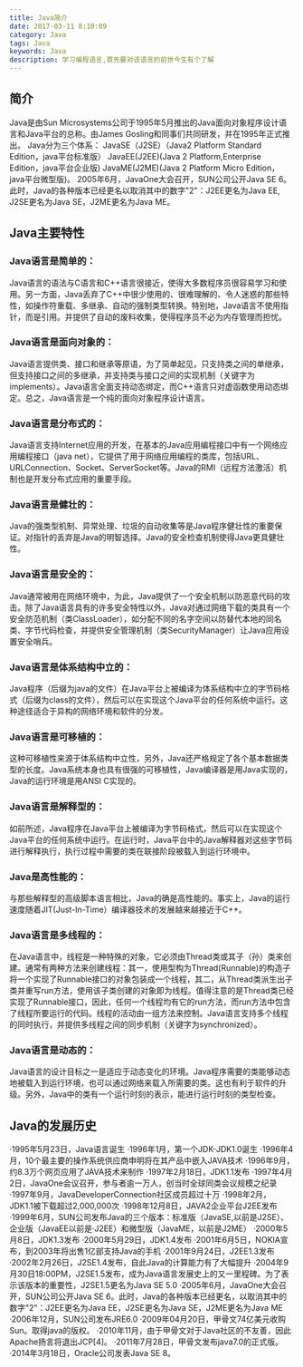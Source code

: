 ```yaml
---
title: Java简介
date: 2017-03-11 8:10:09
category: Java
tags: Java
keywords: Java
description: 学习编程语言,首先要对该语言的前世今生有个了解
---
```

## 简介
Java是由Sun Microsystems公司于1995年5月推出的Java面向对象程序设计语言和Java平台的总称。由James Gosling和同事们共同研发，并在1995年正式推出。
Java分为三个体系：
JavaSE（J2SE）（Java2 Platform Standard Edition，java平台标准版）
JavaEE(J2EE)(Java 2 Platform,Enterprise Edition，java平台企业版)
JavaME(J2ME)(Java 2 Platform Micro Edition，java平台微型版)。
2005年6月，JavaOne大会召开，SUN公司公开Java SE 6。此时，Java的各种版本已经更名以取消其中的数字"2"：J2EE更名为Java EE, J2SE更名为Java SE，J2ME更名为Java ME。
## Java主要特性
### Java语言是简单的：
Java语言的语法与C语言和C++语言很接近，使得大多数程序员很容易学习和使用。另一方面，Java丢弃了C++中很少使用的、很难理解的、令人迷惑的那些特性，如操作符重载、多继承、自动的强制类型转换。特别地，Java语言不使用指针，而是引用。并提供了自动的废料收集，使得程序员不必为内存管理而担忧。
### Java语言是面向对象的：
Java语言提供类、接口和继承等原语，为了简单起见，只支持类之间的单继承，但支持接口之间的多继承，并支持类与接口之间的实现机制（关键字为implements）。Java语言全面支持动态绑定，而C++语言只对虚函数使用动态绑定。总之，Java语言是一个纯的面向对象程序设计语言。
### Java语言是分布式的：
Java语言支持Internet应用的开发，在基本的Java应用编程接口中有一个网络应用编程接口（java net），它提供了用于网络应用编程的类库，包括URL、URLConnection、Socket、ServerSocket等。Java的RMI（远程方法激活）机制也是开发分布式应用的重要手段。
### Java语言是健壮的：
Java的强类型机制、异常处理、垃圾的自动收集等是Java程序健壮性的重要保证。对指针的丢弃是Java的明智选择。Java的安全检查机制使得Java更具健壮性。
### Java语言是安全的：
Java通常被用在网络环境中，为此，Java提供了一个安全机制以防恶意代码的攻击。除了Java语言具有的许多安全特性以外，Java对通过网络下载的类具有一个安全防范机制（类ClassLoader），如分配不同的名字空间以防替代本地的同名类、字节代码检查，并提供安全管理机制（类SecurityManager）让Java应用设置安全哨兵。
### Java语言是体系结构中立的：
Java程序（后缀为java的文件）在Java平台上被编译为体系结构中立的字节码格式（后缀为class的文件），然后可以在实现这个Java平台的任何系统中运行。这种途径适合于异构的网络环境和软件的分发。
### Java语言是可移植的：
这种可移植性来源于体系结构中立性，另外，Java还严格规定了各个基本数据类型的长度。Java系统本身也具有很强的可移植性，Java编译器是用Java实现的，Java的运行环境是用ANSI C实现的。
### Java语言是解释型的：
如前所述，Java程序在Java平台上被编译为字节码格式，然后可以在实现这个Java平台的任何系统中运行。在运行时，Java平台中的Java解释器对这些字节码进行解释执行，执行过程中需要的类在联接阶段被载入到运行环境中。
### Java是高性能的：
与那些解释型的高级脚本语言相比，Java的确是高性能的。事实上，Java的运行速度随着JIT(Just-In-Time）编译器技术的发展越来越接近于C++。
### Java语言是多线程的：
在Java语言中，线程是一种特殊的对象，它必须由Thread类或其子（孙）类来创建。通常有两种方法来创建线程：其一，使用型构为Thread(Runnable)的构造子将一个实现了Runnable接口的对象包装成一个线程，其二，从Thread类派生出子类并重写run方法，使用该子类创建的对象即为线程。值得注意的是Thread类已经实现了Runnable接口，因此，任何一个线程均有它的run方法，而run方法中包含了线程所要运行的代码。线程的活动由一组方法来控制。Java语言支持多个线程的同时执行，并提供多线程之间的同步机制（关键字为synchronized）。
### Java语言是动态的：
Java语言的设计目标之一是适应于动态变化的环境。Java程序需要的类能够动态地被载入到运行环境，也可以通过网络来载入所需要的类。这也有利于软件的升级。另外，Java中的类有一个运行时刻的表示，能进行运行时刻的类型检查。
## Java的发展历史
·1995年5月23日，Java语言诞生
·1996年1月，第一个JDK-JDK1.0诞生
·1996年4月，10个最主要的操作系统供应商申明将在其产品中嵌入JAVA技术
·1996年9月，约8.3万个网页应用了JAVA技术来制作
·1997年2月18日，JDK1.1发布
·1997年4月2日，JavaOne会议召开，参与者逾一万人，创当时全球同类会议规模之纪录
·1997年9月，JavaDeveloperConnection社区成员超过十万
·1998年2月，JDK1.1被下载超过2,000,000次
·1998年12月8日，JAVA2企业平台J2EE发布
·1999年6月，SUN公司发布Java的三个版本：标准版（JavaSE,以前是J2SE）、企业版（JavaEE以前是·J2EE）和微型版（JavaME，以前是J2ME）
·2000年5月8日，JDK1.3发布
·2000年5月29日，JDK1.4发布
·2001年6月5日，NOKIA宣布，到2003年将出售1亿部支持Java的手机
·2001年9月24日，J2EE1.3发布
·2002年2月26日，J2SE1.4发布，自此Java的计算能力有了大幅提升
·2004年9月30日18:00PM，J2SE1.5发布，成为Java语言发展史上的又一里程碑。为了表示该版本的重要性，J2SE1.5更名为Java SE 5.0
·2005年6月，JavaOne大会召开，SUN公司公开Java SE 6。此时，Java的各种版本已经更名，以取消其中的数字"2"：J2EE更名为Java EE，J2SE更名为Java SE，J2ME更名为Java ME
·2006年12月，SUN公司发布JRE6.0
·2009年04月20日，甲骨文74亿美元收购Sun。取得java的版权。
·2010年11月，由于甲骨文对于Java社区的不友善，因此Apache扬言将退出JCP[4]。
·2011年7月28日，甲骨文发布java7.0的正式版。
·2014年3月18日，Oracle公司发表Java SE 8。




